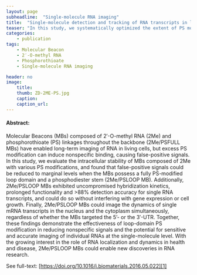 ```yaml
---
layout: page
subheadline:  "Single-molecule RNA imaging"
title:  "Single-molecule detection and tracking of RNA transcripts in living cells using phosphorothioate-optimized 2′-O-methyl RNA molecular beacons"
teaser: "In this study, we systematically optimized the extent of PS modification of the 2Me backbone and successfully created a new molecular beacon platform that overcomes the shortcomings (false-positive signals) associated with conventional MBs."
categories:
    - publication
tags:
    - Molecular Beacon
    - 2′-O-methyl RNA
    - Phosphorothioate
    - Single-molecule RNA imaging

header: no
image:
    title: 
    thumb: ZD-2ME-PS.jpg
    caption: 
    caption_url: 
---
```



#### Abstract:

Molecular Beacons (MBs) composed of 2′-O-methyl RNA (2Me) and phosphorothioate (PS) linkages throughout the backbone (2Me/PSFULL MBs) have enabled long-term imaging of RNA in living cells, but excess PS modification can induce nonspecific binding, causing false-positive signals. In this study, we evaluate the intracellular stability of MBs composed of 2Me with various PS modifications, and found that false-positive signals could be reduced to marginal levels when the MBs possess a fully PS-modified loop domain and a phosphodiester stem (2Me/PSLOOP MB). Additionally, 2Me/PSLOOP MBs exhibited uncompromised hybridization kinetics, prolonged functionality and >88% detection accuracy for single RNA transcripts, and could do so without interfering with gene expression or cell growth. Finally, 2Me/PSLOOP MBs could image the dynamics of single mRNA transcripts in the nucleus and the cytoplasm simultaneously, regardless of whether the MBs targeted the 5’- or the 3′-UTR. Together, these findings demonstrate the effectiveness of loop-domain PS modification in reducing nonspecific signals and the potential for sensitive and accurate imaging of individual RNAs at the single-molecule level. With the growing interest in the role of RNA localization and dynamics in health and disease, 2Me/PSLOOP MBs could enable new discoveries in RNA research.

See full-text: [https://doi.org/10.1016/j.biomaterials.2016.05.022][1]

<img src="{{ site.urlimg }}ZD-2ME-PS.jpg" alt="">

 [1]: https://doi.org/10.1016/j.biomaterials.2016.05.022